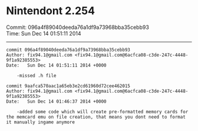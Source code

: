 # Nintendont 2.254
Commit: 096a4f89040deeda76a1df9a73968bba35cebb93  
Time: Sun Dec 14 01:51:11 2014   

-----

```
commit 096a4f89040deeda76a1df9a73968bba35cebb93
Author: fix94.1@gmail.com <fix94.1@gmail.com@6acfca08-c3de-247c-4448-9f1a92385553>
Date:   Sun Dec 14 01:51:11 2014 +0000

    -missed .h file
```

```
commit 9aafca570aac1a65eb3e2cd61960d72cee462015
Author: fix94.1@gmail.com <fix94.1@gmail.com@6acfca08-c3de-247c-4448-9f1a92385553>
Date:   Sun Dec 14 01:46:37 2014 +0000

    -added some code which will create pre-formatted memory cards for the memcard emu on file creation, that means you dont need to format it manually ingame anymore
```
